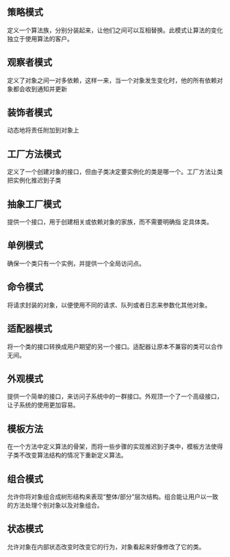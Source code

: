 ## 策略模式
定义一个算法族，分别分装起来，让他们之间可以互相替换。此模式让算法的变化独立于使用算法的客户。

## 观察者模式
定义了对象之间一对多依赖，这样一来，当一个对象发生变化时，他的所有依赖对象都会收到通知并更新

## 装饰者模式
动态地将责任附加到对象上

## 工厂方法模式
定义了一个创建对象的接口，但由子类决定要实例化的类是哪一个。工厂方法让类把实例化推迟到子类

## 抽象工厂模式
提供一个接口，用于创建相关或依赖对象的家族，而不需要明确指
定具体类。

## 单例模式
确保一个类只有一个实例，并提供一个全局访问点。

## 命令模式
将请求封装的对象，以便使用不同的请求、队列或者日志来参数化其他对象。

## 适配器模式
将一个类的接口转换成用户期望的另一个接口。适配器让原本不兼容的类可以合作无间。

## 外观模式
提供一个简单的接口，来访问子系统中的一群接口。外观顶一个了一个高级接口，让子系统的使用更加容易。

## 模板方法
在一个方法中定义算法的骨架，而将一些步骤的实现推迟到子类中，模板方法使得子类不改变算法结构的情况下重新定义算法。


## 组合模式
允许你将对象组合成树形结构来表现“整体/部分”层次结构。组合能让用户以一致的方法处理个别对象以及对象组合。

## 状态模式 
允许对象在内部状态改变时改变它的行为，对象看起来好像修改了它的类。

